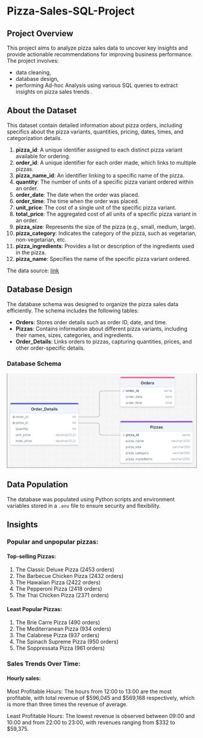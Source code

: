 # Pizza-Sales-SQL-Project



## Project Overview
This project aims to analyze pizza sales data to uncover key insights and provide actionable recommendations for improving business performance. The project involves: 
- data cleaning,
- database design,
- performing Ad-hoc Analysis using various SQL queries to extract insights on pizza sales trends .



## About the Dataset
This dataset contain detailed information about pizza orders, including specifics about the pizza variants, quantities, pricing, dates, times, and categorization details.

1. **pizza_id**: A unique identifier assigned to each distinct pizza variant available for ordering.
2. **order_id**: A unique identifier for each order made, which links to multiple pizzas.
3. **pizza_name_id**: An identifier linking to a specific name of the pizza.
4. **quantity**: The number of units of a specific pizza variant ordered within an order.
5. **order_date**: The date when the order was placed.
6. **order_time**: The time when the order was placed.
7. **unit_price**: The cost of a single unit of the specific pizza variant.
8. **total_price**: The aggregated cost of all units of a specific pizza variant in an order.
9. **pizza_size**: Represents the size of the pizza (e.g., small, medium, large).
10. **pizza_category**: Indicates the category of the pizza, such as vegetarian, non-vegetarian, etc.
11. **pizza_ingredients**: Provides a list or description of the ingredients used in the pizza.
12. **pizza_name**: Specifies the name of the specific pizza variant ordered.

The data source: [link](https://www.kaggle.com/datasets/nextmillionaire/pizza-sales-dataset)



## Database Design
The database schema was designed to organize the pizza sales data efficiently. The schema includes the following tables:

- **Orders**: Stores order details such as order ID, date, and time.
- **Pizzas**: Contains information about different pizza variants, including their names, sizes, categories, and ingredients.
- **Order_Details**: Links orders to pizzas, capturing quantities, prices, and other order-specific details.

### Database Schema
![Database schema](image.png)



## Data Population
The database was populated using Python scripts and environment variables stored in a `.env` file to ensure security and flexibility.



## Insights


### Popular and unpopular pizzas:

#### Top-selling Pizzas:
1. The Classic Deluxe Pizza (2453 orders)
2. The Barbecue Chicken Pizza (2432 orders)
3. The Hawaiian Pizza (2422 orders)
4. The Pepperoni Pizza (2418 orders)
5. The Thai Chicken Pizza (2371 orders)

#### Least Popular Pizzas:
1. The Brie Carre Pizza (490 orders)
2. The Mediterranean Pizza (934 orders)
3. The Calabrese Pizza (937 orders)
4. The Spinach Supreme Pizza (950 orders)
5. The Soppressata Pizza (961 orders)


### Sales Trends Over Time:

#### Hourly sales:
Most Profitable Hours: The hours from 12:00  to 13:00 are the most profitable, with total revenue of $596,045 and $569,168 respectively, which is more than three times the revenue of average.

Least Profitable Hours: The lowest revenue is observed between 09:00 and 10:00 and from 22:00 to 23:00, with revenues ranging from $332 to $59,375.


